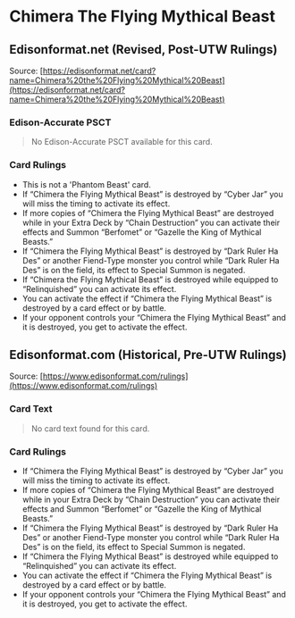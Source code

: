 # Chimera The Flying Mythical Beast

## Edisonformat.net (Revised, Post-UTW Rulings)

Source: [https://edisonformat.net/card?name=Chimera%20the%20Flying%20Mythical%20Beast](https://edisonformat.net/card?name=Chimera%20the%20Flying%20Mythical%20Beast)

### Edison-Accurate PSCT

> No Edison-Accurate PSCT available for this card.

### Card Rulings

*   This is not a 'Phantom Beast' card.
*   If “Chimera the Flying Mythical Beast” is destroyed by “Cyber Jar” you will miss the timing to activate its effect.
*   If more copies of “Chimera the Flying Mythical Beast” are destroyed while in your Extra Deck by “Chain Destruction” you can activate their effects and Summon “Berfomet” or “Gazelle the King of Mythical Beasts.”
*   If “Chimera the Flying Mythical Beast” is destroyed by “Dark Ruler Ha Des” or another Fiend-Type monster you control while “Dark Ruler Ha Des” is on the field, its effect to Special Summon is negated.
*   If “Chimera the Flying Mythical Beast” is destroyed while equipped to “Relinquished” you can activate its effect.
*   You can activate the effect if “Chimera the Flying Mythical Beast” is destroyed by a card effect or by battle.
*   If your opponent controls your “Chimera the Flying Mythical Beast” and it is destroyed, you get to activate the effect.


## Edisonformat.com (Historical, Pre-UTW Rulings)

Source: [https://www.edisonformat.com/rulings](https://www.edisonformat.com/rulings)

### Card Text

> No card text found for this card.

### Card Rulings

*   If “Chimera the Flying Mythical Beast” is destroyed by “Cyber Jar” you will miss the timing to activate its effect.
*   If more copies of “Chimera the Flying Mythical Beast” are destroyed while in your Extra Deck by “Chain Destruction” you can activate their effects and Summon “Berfomet” or “Gazelle the King of Mythical Beasts.”
*   If “Chimera the Flying Mythical Beast” is destroyed by “Dark Ruler Ha Des” or another Fiend-Type monster you control while “Dark Ruler Ha Des” is on the field, its effect to Special Summon is negated.
*   If “Chimera the Flying Mythical Beast” is destroyed while equipped to “Relinquished” you can activate its effect.
*   You can activate the effect if “Chimera the Flying Mythical Beast” is destroyed by a card effect or by battle.
*   If your opponent controls your “Chimera the Flying Mythical Beast” and it is destroyed, you get to activate the effect.


